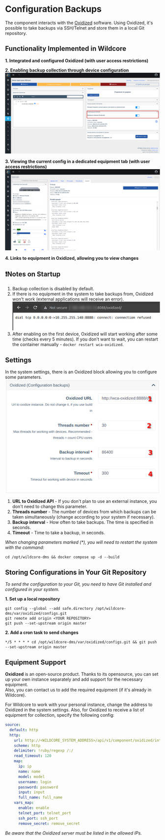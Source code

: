 # Configuration Backups
The component interacts with the [Oxidized](https://github.com/ytti/oxidized) software.
Using Oxidized, it's possible to take backups via SSH/Telnet and store them in a local Git repository.

## Functionality Implemented in Wildcore
**1. Integrated and configured Oxidized (with user access restrictions)**

**2. Enabling backup collection through device configuration**
![Enable Backup](../assets/oxidized/enable_in_device.png)

**3. Viewing the current config in a dedicated equipment tab (with user access restrictions)**
![Show Backup](../assets/oxidized/show_backup.png)

**4. Links to equipment in Oxidized, allowing you to view changes**

## ❗Notes on Startup
1. Backup collection is disabled by default.
2. If there is no equipment in the system to take backups from, Oxidized won't work (external applications will receive an error).
   ![Start Oxidized](../assets/oxidized/start_oxidized.png)
3. After enabling on the first device, Oxidized will start working after some time (checks every 5 minutes).
   If you don't want to wait, you can restart the container manually - `docker restart wca-oxidized`.

## Settings
In the system settings, there is an Oxidized block allowing you to configure some parameters.
![Oxidized Config](../assets/oxidized/config.png)

1. **URL to Oxidized API** - If you don't plan to use an external instance, you don't need to change this parameter.
2. **Threads number** - The number of devices from which backups can be taken simultaneously (change according to your system if necessary).
3. **Backup interval** - How often to take backups. The time is specified in seconds.
4. **Timeout** - Time to take a backup, in seconds.

_When changing parameters marked (*), you will need to restart the system with the command:_
```shell linenums="1"
cd /opt/wildcore-dms && docker compose up -d --build
```
## Storing Configurations in Your Git Repository
_To send the configuration to your Git, you need to have Git installed and configured in your system._

**1. Set up a local repository**
```shell linenums="1"
git config --global --add safe.directory /opt/wildcore-dms/var/oxidized/configs.git
git remote add origin <YOUR REPOSITORY>
git push --set-upstream origin master
```
**2. Add a cron task to send changes**
```shell linenums="1"
*/5 * * * * cd /opt/wildcore-dms/var/oxidized/configs.git && git push --set-upstream origin master
```

## Equipment Support
**Oxidized** is an open-source product. Thanks to its opensource, you can set up your own instance separately and add support for the necessary equipment.    
Also, you can contact us to add the required equipment (if it's already in Wildcore).

For Wildcore to work with your personal instance, change the address to Oxidized in the system settings.
Also, for Oxidized to receive a list of equipment for collection, specify the following config:
```yaml linenums="1"
source:
  default: http
  http:
    url: http://<WILDCORE_SYSTEM_ADDRESS>/api/v1/component/oxidized/internal/devices-list
    scheme: http
    delimiter: !ruby/regexp /:/
    read_timeout: 120
    map:
      ip: ip
      name: name
      model: model
      username: login
      password: password
      input: input
      full_name: full_name
    vars_map:
      enable: enable
      telnet_port: telnet_port
      ssh_port: ssh_port
      remove_secret: remove_secret
```
_Be aware that the Oxidized server must be listed in the allowed IPs._